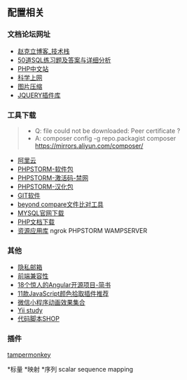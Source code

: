 ## 配置相关 ##
### 文档论坛网址 ###
- [赵克立博客_技术栈 ](https://www.zhaokeli.com/)
- [50道SQL练习题及答案与详细分析](https://www.jianshu.com/p/476b52ee4f1b "https://www.jianshu.com/p/fdb6115d927e")
- [PHP中文站](https://www.p2hp.com/ "")
- [科学上网](https://laod.cn/ "基本失效")
- [图片压缩](https://tinypng.com/ "TinyPNG – Compress PNG images while preserving transparency")
- [JQUERY插件库](http://www.jq22.com/daima "JQUERY插件库")

### 工具下载 ###
> * Q: file could not be downloaded: Peer certificate ?
> * A: composer config -g repo.packagist composer https://mirrors.aliyun.com/composer/
- [阿里云](https://mirrors.aliyun.com/composer/)
- [PHPSTORM-软件包](https://www.jetbrains.com/phpstorm/download/other.html "ECHO源码社区-站群里一颗闪亮的星！")
- [PHPSTORM-激活码-禁网](http://medeming.com/ "http://pblog.rzepx.cn/27.htmlECHO源码社区-站群里一颗闪亮的星！")
- [PHPSTORM-汉化包](https://github.com/pingfangx/TranslatorX "https://github.com/13966349186/TranslatorX")
- [GIT软件](https://gitforwindows.org/ "Git for Windows")
- [beyond compare文件比对工具](# "电脑管家")
- [MYSQL官网下载](https://dev.mysql.com/downloads/windows/installer/5.7.html)
- [PHP文档下载](https://www.php.net/download-docs.php "PHP: Download documentation")
- [资源应用库](http://caiyun.feixin.10086.cn/dl/175Cjf9LVi9ol "lpuT") ngrok PHPSTORM WAMPSERVER

### 其他 ###
- [隐私邮箱](https://www.yinsiduanxin.com/mail.html)
- [前端兼容性](https://caniuse.com/# "Can I use... Support tables for HTML5, CSS3, etc")
- [18个惊人的Angular开源项目-简书](https://www.jianshu.com/p/c8d45d30f341)
- [11款JavaScript颜色拾取插件推荐](https://www.iteye.com/news/23619/)
- [微信小程序动画效果集合](https://blog.csdn.net/qq_33858250/article/details/80657978)
- [Yii study](http://www.kkh86.com/it/yii2/guide-login-login.html)
- [代码脚本SHOP](https://themeforest.net/item/devinvue-admin-vue-2-and-element-vue-webpack-cli-kit/20833913?__cf_chl_captcha_tk__=a986b2d7f0bae1666802c6b1294b3fc9cbe88d37-1579226495-0-AUPt6JUrMvJ_0tREdmsffKQd-arMVO_KZTzOekVaRhQvy4PxTF6hlMeDvJnm-7ZYnJkf1LkaqwKZBfjipi2c71oRxupUrfg9V1_ny8sTPWPFdykGBL30VEagpa-uXnKLxxs1Pom4vW11S7l46z1gLl8jutU9tw6FZ_kZrM0sA12y1GoWN3sgFg1IwF9fl7SO5Sqo81KBuLPLPiVDMsyzadH3QjPXLAD1fsR0245erpCWQuWEO1EUK5yDF6y1wTKyujhfSlEutIiFuhqBpy0vfk6aQe1yFpydGdq_8079lxQuzxDcS13ieUBA4k5-4S8eD_4E8nmfHVMPzongzSEnjDIoMfYtoc1r4OMUo6RUGVrGFg2Rl_xd7wzbUIXwPiP-N7j991_ThH8q328FcuMn5pZr2ez4SuzX3d3eoQFVN02fduj964RQx6lyLxEj7O3FlrdcYpKXIUzFGPMdgl7fX0E "PHP Scripts from CodeCanyon")

### 插件 ###
[tampermonkey](http://www.tampermonkey.net/)

*标量 *映射 *序列
scalar
sequence
mapping